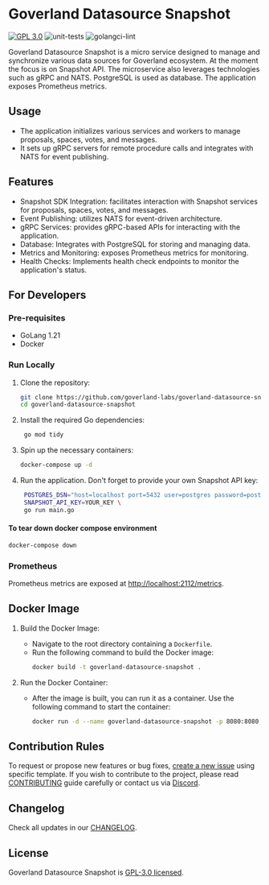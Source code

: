 # Goverland Datasource Snapshot

<a href="https://github.com/goverland-labs/goverland-datasource-snapshot?tab=License-1-ov-file" rel="nofollow"><img src="https://img.shields.io/github/license/goverland-labs/goverland-datasource-snapshot" alt="GPL 3.0" style="max-width:100%;"></a>
![unit-tests](https://github.com/goverland-labs/goverland-datasource-snapshot/workflows/unit-tests/badge.svg)
![golangci-lint](https://github.com/goverland-labs/goverland-datasource-snapshot/workflows/golangci-lint/badge.svg)

Goverland Datasource Snapshot is a micro service designed to manage and synchronize various data sources for Goverland ecosystem.
At the moment the focus is on Snapshot API.
The microservice also leverages technologies such as gRPC and NATS.
PostgreSQL is used as database.
The application exposes Prometheus metrics.

## Usage

- The application initializes various services and workers to manage proposals, spaces, votes, and messages.
- It sets up gRPC servers for remote procedure calls and integrates with NATS for event publishing.

## Features

- Snapshot SDK Integration: facilitates interaction with Snapshot services for proposals, spaces, votes, and messages.
- Event Publishing: utilizes NATS for event-driven architecture.
- gRPC Services: provides gRPC-based APIs for interacting with the application.
- Database: Integrates with PostgreSQL for storing and managing data.
- Metrics and Monitoring: exposes Prometheus metrics for monitoring.
- Health Checks: Implements health check endpoints to monitor the application's status.

## For Developers

### Pre-requisites

- GoLang 1.21
- Docker

### Run Locally

1. Clone the repository:
   ```bash
   git clone https://github.com/goverland-labs/goverland-datasource-snapshot.git
   cd goverland-datasource-snapshot
   ```
2. Install the required Go dependencies:
   ```bash
    go mod tidy
   ```
3. Spin up the necessary containers:
   ```bash
   docker-compose up -d
   ```
4. Run the application. Don't forget to provide your own Snapshot API key:
   ```bash
    POSTGRES_DSN="host=localhost port=5432 user=postgres password=postgres dbname=postgres sslmode=disable" \
    SNAPSHOT_API_KEY=YOUR_KEY \
    go run main.go
   ```

#### To tear down docker compose environment

```bash
docker-compose down
```

### Prometheus

Prometheus metrics are exposed at [http://localhost:2112/metrics](http://localhost:2112/metrics).

## Docker Image

1. Build the Docker Image:

   - Navigate to the root directory containing a `Dockerfile`.
   - Run the following command to build the Docker image:
     ```bash
     docker build -t goverland-datasource-snapshot .
     ```

2. Run the Docker Container:

   - After the image is built, you can run it as a container. Use the following command to start the container:
     ```bash
     docker run -d --name goverland-datasource-snapshot -p 8080:8080 goverland-datasource-snapshot
     ```

## Contribution Rules

To request or propose new features or bug fixes, [create a new issue](https://github.com/goverland-labs/goverland-datasource-snapshot/issues/new/choose) using specific template.
If you wish to contribute to the project, please read [CONTRIBUTING](CONTRIBUTING.md) guide carefully
or contact us via [Discord](https://discord.gg/uerWdwtGkQ).

## Changelog

Check all updates in our [CHANGELOG](CHANGELOG.md).

## License

Goverland Datasource Snapshot is [GPL-3.0 licensed](./LICENSE).

